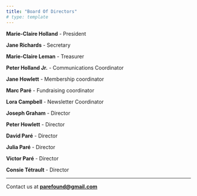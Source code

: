 ```yaml
---
title: "Board Of Directors"
# type: template
---
```

**Marie-Claire Holland** - President

**Jane Richards** - Secretary

**Marie-Claire Leman** - Treasurer

**Peter Holland Jr.** - Communications Coordinator

**Jane Howlett** - Membership coordinator

**Marc Paré** - Fundraising coordinator

**Lora Campbell** - Newsletter Coordinator

**Joseph Graham** - Director

**Peter Howlett** - Director

**David Paré** - Director

**Julia Paré** - Director

**Victor Paré** - Director

**Consie Tétrault** - Director

---

Contact us at **parefound@gmail.com**
